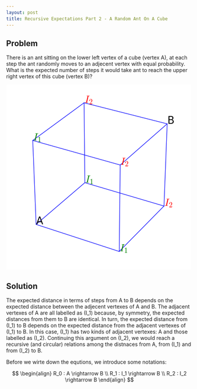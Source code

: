 ```yaml
---
layout: post
title: Recursive Expectations Part 2 - A Random Ant On A Cube
---
```


## Problem

There is an ant sitting on the lower left vertex of a cube (vertex A), at each step the ant randomly moves to an adjecent vertex with equal probability. What is the expected number of steps it would take ant to reach the upper right vertex of this cube (vertex B)?

![](/images/ant_cube.png?raw=true)

## Solution

The expected distance in terms of steps from A to B depends on the expected distance between the adjecent vertexes of A and B. The adjacent vertexes of A are all labelled as \(I_1\) because, by symmetry, the expected distances from them to B are identical. In turn, the expected distance from \(I_1\) to B depends on the expected distance from the adjacent vertexes of \(I_1\) to B. In this case, \(I_1\) has two kinds of adjacent vertexes: A and those labelled as \(I_2\). Continuing this argument on \(I_2\), we would reach a recursive (and circular) relations among the distnaces from A, from \(I_1\) and from \(I_2\) to B.

Before we wirte down the equtions, we introduce some notations:

$$ \begin{align}
R_0 : A \rightarrow B \\
R_1 : I_1 \rightarrow B \\
R_2 : I_2 \rightarrow B
\end{align} $$

